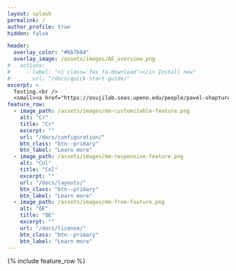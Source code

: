 ```yaml
---
layout: splash
permalink: /
author_profile: true
hidden: false

header:
  overlay_color: "#6b7b84"
  overlay_image: /assets/images/AE_overview.png
#   actions:
#     - label: "<i class='fas fa-download'></i> Install now"
#       url: "/docs/quick-start-guide/"
excerpt: >
  Testing.<br />
  <small><a href="https://osujilab.seas.upenn.edu/people/pavel-shapturenka/"> Osuji lab page </a></small>
feature_row:
  - image_path: /assets/images/mm-customizable-feature.png
    alt: "Cr"
    title: "Cr"
    excerpt: ""
    url: "/docs/configuration/"
    btn_class: "btn--primary"
    btn_label: "Learn more"
  - image_path: /assets/images/mm-responsive-feature.png
    alt: "Col"
    title: "Col"
    excerpt: ""
    url: "/docs/layouts/"
    btn_class: "btn--primary"
    btn_label: "Learn more"
  - image_path: /assets/images/mm-free-feature.png
    alt: "OE"
    title: "OE"
    excerpt: ""
    url: "/docs/license/"
    btn_class: "btn--primary"
    btn_label: "Learn more"      
---
```


{% include feature_row %}